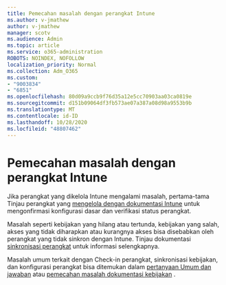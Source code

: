 ```yaml
---
title: Pemecahan masalah dengan perangkat Intune
ms.author: v-jmathew
author: v-jmathew
manager: scotv
ms.audience: Admin
ms.topic: article
ms.service: o365-administration
ROBOTS: NOINDEX, NOFOLLOW
localization_priority: Normal
ms.collection: Adm_O365
ms.custom:
- "9003834"
- "6851"
ms.openlocfilehash: 80d09a9ccb9f76d35a12e5cc70903aa03ca0819e
ms.sourcegitcommit: d151b09064df3fb573ae07a387a08d98a9553b9b
ms.translationtype: MT
ms.contentlocale: id-ID
ms.lasthandoff: 10/28/2020
ms.locfileid: "48807462"
---
```

# <a name="troubleshooting-problems-with-intune-devices"></a>Pemecahan masalah dengan perangkat Intune

Jika perangkat yang dikelola Intune mengalami masalah, pertama-tama Tinjau perangkat yang [mengelola dengan dokumentasi Intune](https://docs.microsoft.com/mem/intune/protect/endpoint-security-manage-devices) untuk mengonfirmasi konfigurasi dasar dan verifikasi status perangkat.

Masalah seperti kebijakan yang hilang atau tertunda, kebijakan yang salah, akses yang tidak diharapkan atau kurangnya akses bisa disebabkan oleh perangkat yang tidak sinkron dengan Intune. Tinjau dokumentasi [sinkronisasi perangkat](https://docs.microsoft.com/mem/intune/remote-actions/device-sync) untuk informasi selengkapnya.

Masalah umum terkait dengan Check-in perangkat, sinkronisasi kebijakan, dan konfigurasi perangkat bisa ditemukan dalam [pertanyaan Umum dan jawaban](https://docs.microsoft.com/mem/intune/configuration/device-profile-troubleshoot) atau [pemecahan masalah dokumentasi kebijakan](https://docs.microsoft.com/mem/intune/configuration/troubleshoot-policies-in-microsoft-intune) .
